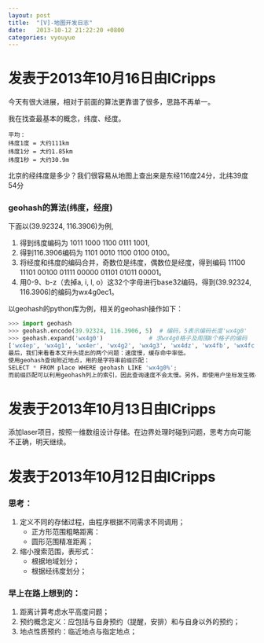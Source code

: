 ```yaml
---
layout: post
title:  "[V]-地图开发日志"
date:   2013-10-12 21:22:20 +0800
categories: vyouyue
---
```

# 发表于2013年10月16日由ICripps
今天有很大进展，相对于前面的算法更靠谱了很多，思路不再单一。

我在找查最基本的概念，纬度、经度。

```
平均：
纬度1度 = 大约111km
纬度1分 = 大约1.85km
纬度1秒 = 大约30.9m
```

北京的经纬度是多少？我们很容易从地图上查出来是东经116度24分，北纬39度54分

### geohash的算法(纬度，经度)
下面以(39.92324, 116.3906)为例,
1. 得到纬度编码为 1011 1000 1100 0111 1001,
2. 得到116.3906编码为 1101 0010 1100 0100 0100。
3. 将经度和纬度的编码合并，奇数位是纬度，偶数位是经度，得到编码 11100 11101 00100 01111 00000 01101 01011 00001。
4. 用0-9、b-z（去掉a, i, l, o）这32个字母进行base32编码，得到(39.92324, 116.3906)的编码为wx4g0ec1。

以geohash的python库为例，相关的geohash操作如下：
```python
>>> import geohash
>>> geohash.encode(39.92324, 116.3906, 5)  # 编码，5表示编码长度'wx4g0'
>>> geohash.expand('wx4g0')             # 求wx4g0格子及周围8个格子的编码
['wx4ep', 'wx4g1', 'wx4er', 'wx4g2', 'wx4g3', 'wx4dz', 'wx4fb', 'wx4fc', 'wx4g0']
最后，我们来看看本文开头提出的两个问题：速度慢，缓存命中率低。
使用geohash查询附近地点，用的是字符串前缀匹配：
SELECT * FROM place WHERE geohash LIKE 'wx4g0%';
而前缀匹配可以利用geohash列上的索引，因此查询速度不会太慢。另外，即使用户坐标发生微小的变化， 也能编码成相同的geohash，这就保证了每次执行相同的SQL语句，使得缓存命中率大大提高。
```

# 发表于2013年10月13日由ICripps
添加laser项目，按照一维数组设计存储。在边界处理时碰到问题，思考方向可能不正确，明天继续。

# 发表于2013年10月12日由ICripps
### 思考：
1.	定义不同的存储过程，由程序根据不同需求不同调用；
	-	正方形范围粗略距离：
	-	圆形范围精准距离；
2. 缩小搜索范围，表形式：
	-	根据地域划分；
	-	根据经纬度划分；

### 早上在路上想到的：
1. 距离计算考虑水平高度问题；
2. 预约概念定义：应包括与自身预约（提醒，安排）和与自身以外的预约；
3. 地点性质预约：临近地点与指定地点；